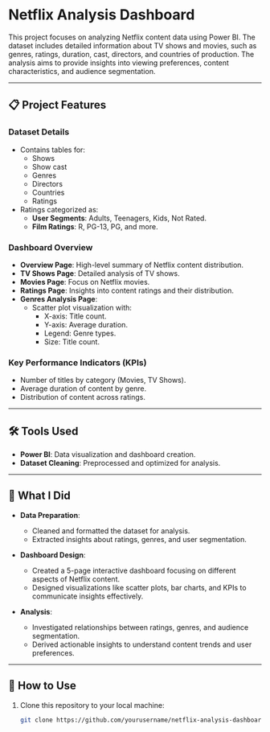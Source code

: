 # Netflix Analysis Dashboard

This project focuses on analyzing Netflix content data using Power BI. The dataset includes detailed information about TV shows and movies, such as genres, ratings, duration, cast, directors, and countries of production. The analysis aims to provide insights into viewing preferences, content characteristics, and audience segmentation.

---

## 📋 Project Features

### Dataset Details
- Contains tables for:
  - Shows
  - Show cast
  - Genres
  - Directors
  - Countries
  - Ratings
- Ratings categorized as:
  - **User Segments**: Adults, Teenagers, Kids, Not Rated.
  - **Film Ratings**: R, PG-13, PG, and more.

### Dashboard Overview
- **Overview Page**: High-level summary of Netflix content distribution.
- **TV Shows Page**: Detailed analysis of TV shows.
- **Movies Page**: Focus on Netflix movies.
- **Ratings Page**: Insights into content ratings and their distribution.
- **Genres Analysis Page**: 
  - Scatter plot visualization with:
    - X-axis: Title count.
    - Y-axis: Average duration.
    - Legend: Genre types.
    - Size: Title count.

### Key Performance Indicators (KPIs)
- Number of titles by category (Movies, TV Shows).
- Average duration of content by genre.
- Distribution of content across ratings.

---

## 🛠 Tools Used
- **Power BI**: Data visualization and dashboard creation.
- **Dataset Cleaning**: Preprocessed and optimized for analysis.

---

## 🚀 What I Did
- **Data Preparation**:
  - Cleaned and formatted the dataset for analysis.
  - Extracted insights about ratings, genres, and user segmentation.

- **Dashboard Design**:
  - Created a 5-page interactive dashboard focusing on different aspects of Netflix content.
  - Designed visualizations like scatter plots, bar charts, and KPIs to communicate insights effectively.

- **Analysis**:
  - Investigated relationships between ratings, genres, and audience segmentation.
  - Derived actionable insights to understand content trends and user preferences.

---

## 📂 How to Use
1. Clone this repository to your local machine:
   ```bash
   git clone https://github.com/yourusername/netflix-analysis-dashboard.git
